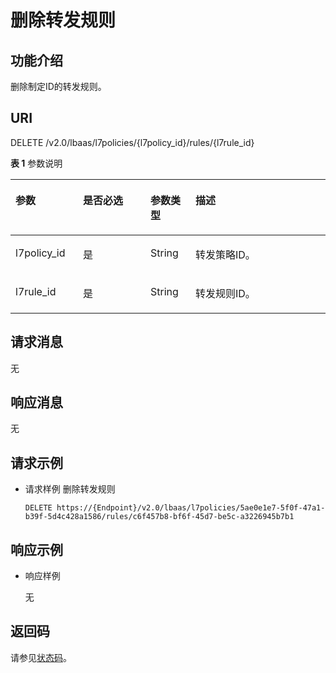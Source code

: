 # 删除转发规则<a name="elb_zq_zg_0005"></a>

## 功能介绍<a name="zh-cn_topic_0082661929_section43897986151857"></a>

删除制定ID的转发规则。

## URI<a name="zh-cn_topic_0082661929_section57812656151857"></a>

DELETE /v2.0/lbaas/l7policies/\{l7policy\_id\}/rules/\{l7rule\_id\}

**表 1**  参数说明

<a name="table136416168119"></a>
<table><thead align="left"><tr id="row191101161110"><th class="cellrowborder" valign="top" width="21.42785721427857%" id="mcps1.2.5.1.1"><p id="p8110416114"><a name="p8110416114"></a><a name="p8110416114"></a>参数</p>
</th>
<th class="cellrowborder" valign="top" width="21.42785721427857%" id="mcps1.2.5.1.2"><p id="p161108168115"><a name="p161108168115"></a><a name="p161108168115"></a>是否必选</p>
</th>
<th class="cellrowborder" valign="top" width="14.288571142885711%" id="mcps1.2.5.1.3"><p id="p1111013169117"><a name="p1111013169117"></a><a name="p1111013169117"></a>参数类型</p>
</th>
<th class="cellrowborder" valign="top" width="42.85571442855714%" id="mcps1.2.5.1.4"><p id="p194124122910"><a name="p194124122910"></a><a name="p194124122910"></a>描述</p>
</th>
</tr>
</thead>
<tbody><tr id="row91109162016"><td class="cellrowborder" valign="top" width="21.42785721427857%" headers="mcps1.2.5.1.1 "><p id="p13110141616118"><a name="p13110141616118"></a><a name="p13110141616118"></a>l7policy_id</p>
</td>
<td class="cellrowborder" valign="top" width="21.42785721427857%" headers="mcps1.2.5.1.2 "><p id="p311012162111"><a name="p311012162111"></a><a name="p311012162111"></a>是</p>
</td>
<td class="cellrowborder" valign="top" width="14.288571142885711%" headers="mcps1.2.5.1.3 "><p id="p1611091610113"><a name="p1611091610113"></a><a name="p1611091610113"></a>String</p>
</td>
<td class="cellrowborder" valign="top" width="42.85571442855714%" headers="mcps1.2.5.1.4 "><p id="p9110131610114"><a name="p9110131610114"></a><a name="p9110131610114"></a>转发策略ID。</p>
</td>
</tr>
<tr id="row81109166112"><td class="cellrowborder" valign="top" width="21.42785721427857%" headers="mcps1.2.5.1.1 "><p id="p611019161215"><a name="p611019161215"></a><a name="p611019161215"></a>l7rule_id</p>
</td>
<td class="cellrowborder" valign="top" width="21.42785721427857%" headers="mcps1.2.5.1.2 "><p id="p611031615117"><a name="p611031615117"></a><a name="p611031615117"></a>是</p>
</td>
<td class="cellrowborder" valign="top" width="14.288571142885711%" headers="mcps1.2.5.1.3 "><p id="p176481590288"><a name="p176481590288"></a><a name="p176481590288"></a>String</p>
</td>
<td class="cellrowborder" valign="top" width="42.85571442855714%" headers="mcps1.2.5.1.4 "><p id="p911016167118"><a name="p911016167118"></a><a name="p911016167118"></a>转发规则ID。</p>
</td>
</tr>
</tbody>
</table>

## 请求消息<a name="zh-cn_topic_0082661929_section38444823151857"></a>

无

## 响应消息<a name="zh-cn_topic_0082661929_section41879874151857"></a>

无

## 请求示例<a name="section102569429817"></a>

-   请求样例 删除转发规则

    ```
    DELETE https://{Endpoint}/v2.0/lbaas/l7policies/5ae0e1e7-5f0f-47a1-b39f-5d4c428a1586/rules/c6f457b8-bf6f-45d7-be5c-a3226945b7b1
    ```


## 响应示例<a name="section4393185083218"></a>

-   响应样例

    无


## 返回码<a name="section14127191015294"></a>

请参见[状态码](状态码.md)。

